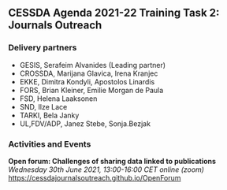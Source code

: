 ## CESSDA Agenda 2021-22 Training Task 2: Journals Outreach

### Delivery partners 
- GESIS, Serafeim Alvanides (Leading partner) <br>
- CROSSDA, Marijana Glavica, Irena Kranjec <br>
- EKKE, Dimitra Kondyli, Apostolos Linardis <br>
- FORS, Brian Kleiner, Emilie Morgan de Paula <br>
- FSD, Helena Laaksonen <br>
- SND, Ilze Lace <br>
- TARKI, Bela Janky <br>
- UL,FDV/ADP, Janez Stebe, Sonja.Bezjak <br>

### Activities and Events
**Open forum: Challenges of sharing data linked to publications** <br>
_Wednesday 30th June 2021, 13:00-16:00 CET online (zoom)_ <br>
<a href="https://cessdajournalsoutreach.github.io/OpenForum" target="_blank">https://cessdajournalsoutreach.github.io/OpenForum</a>
<br>

<!--
```markdown
# Header 1
## Header 2
### Header 3
- Bulleted
- List
1. Numbered
2. List
**Bold** and _Italic_ and `Code` text
[Link](url) and ![Image](src)
```

For more details see [GitHub Flavored Markdown](https://guides.github.com/features/mastering-markdown/).

### Jekyll Themes
Your Pages site will use the layout and styles from the Jekyll theme you have selected in your [repository settings](https://github.com/pmarsceill/test-jtd/settings). The name of this theme is saved in the Jekyll `_config.yml` configuration file.

### Support or Contact
Having trouble with Pages? Check out our [documentation](https://help.github.com/categories/github-pages-basics/) or [contact support](https://github.com/contact) and we’ll help you sort it out.
-->
